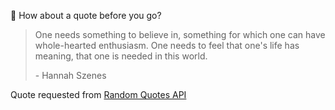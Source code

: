 📣 How about a quote before you go?

> One needs something to believe in, something for which one can have whole-hearted enthusiasm. One needs to feel that one's life has meaning, that one is needed in this world.
>
> <p>- Hannah Szenes</p>

Quote requested from [Random Quotes API](https://github.com/lukePeavey/quotable)
